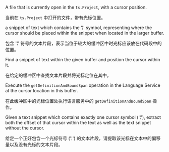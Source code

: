 A file that is currently open in the `ts.Project`, with a cursor position.

当前在 `ts.Project` 中打开的文件，带有光标位置。

a snippet of text which contains the '¦' symbol, representing where
    the cursor should be placed within the snippet when located in the larger buffer.

包含 '¦' 符号的文本片段，表示当位于较大的缓冲区中时光标应该放在代码段中的位置。

Find a snippet of text within the given buffer and position the cursor within it.

在给定的缓冲区中查找文本片段并将光标定位在其中。

Execute the `getDefinitionAndBoundSpan` operation in the Language Service at the cursor
location in this buffer.

在此缓冲区中的光标位置处执行语言服务中的 `getDefinitionAndBoundSpan` 操作。

Given a text snippet which contains exactly one cursor symbol \('¦'\), extract both the offset of
that cursor within the text as well as the text snippet without the cursor.

给定一个正好包含一个光标符号 \('¦'\)
的文本片段，请提取该光标在文本中的偏移量以及没有光标的文本片段。